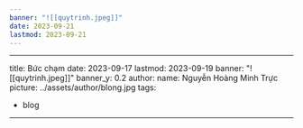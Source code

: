 ```yaml
---
banner: "![[quytrinh.jpeg]]"
date: 2023-09-21
lastmod: 2023-09-21
---
```

---
title: Bức chạm
date: 2023-09-17
lastmod: 2023-09-19
banner: "![[quytrinh.jpeg]]"
banner_y: 0.2
author:
  name: Nguyễn Hoàng Minh Trực
  picture: ../assets/author/blong.jpg
tags:
  - blog
---
